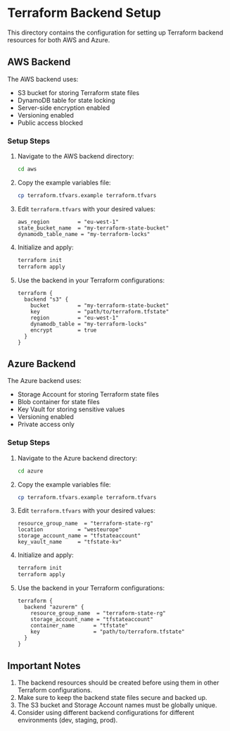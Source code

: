 # Terraform Backend Setup

This directory contains the configuration for setting up Terraform backend resources for both AWS and Azure.

## AWS Backend

The AWS backend uses:
- S3 bucket for storing Terraform state files
- DynamoDB table for state locking
- Server-side encryption enabled
- Versioning enabled
- Public access blocked

### Setup Steps

1. Navigate to the AWS backend directory:
   ```bash
   cd aws
   ```

2. Copy the example variables file:
   ```bash
   cp terraform.tfvars.example terraform.tfvars
   ```

3. Edit `terraform.tfvars` with your desired values:
   ```hcl
   aws_region         = "eu-west-1"
   state_bucket_name  = "my-terraform-state-bucket"
   dynamodb_table_name = "my-terraform-locks"
   ```

4. Initialize and apply:
   ```bash
   terraform init
   terraform apply
   ```

5. Use the backend in your Terraform configurations:
   ```hcl
   terraform {
     backend "s3" {
       bucket         = "my-terraform-state-bucket"
       key            = "path/to/terraform.tfstate"
       region         = "eu-west-1"
       dynamodb_table = "my-terraform-locks"
       encrypt        = true
     }
   }
   ```

## Azure Backend

The Azure backend uses:
- Storage Account for storing Terraform state files
- Blob container for state files
- Key Vault for storing sensitive values
- Versioning enabled
- Private access only

### Setup Steps

1. Navigate to the Azure backend directory:
   ```bash
   cd azure
   ```

2. Copy the example variables file:
   ```bash
   cp terraform.tfvars.example terraform.tfvars
   ```

3. Edit `terraform.tfvars` with your desired values:
   ```hcl
   resource_group_name  = "terraform-state-rg"
   location           = "westeurope"
   storage_account_name = "tfstateaccount"
   key_vault_name     = "tfstate-kv"
   ```

4. Initialize and apply:
   ```bash
   terraform init
   terraform apply
   ```

5. Use the backend in your Terraform configurations:
   ```hcl
   terraform {
     backend "azurerm" {
       resource_group_name  = "terraform-state-rg"
       storage_account_name = "tfstateaccount"
       container_name      = "tfstate"
       key                 = "path/to/terraform.tfstate"
     }
   }
   ```

## Important Notes

1. The backend resources should be created before using them in other Terraform configurations.
2. Make sure to keep the backend state files secure and backed up.
3. The S3 bucket and Storage Account names must be globally unique.
4. Consider using different backend configurations for different environments (dev, staging, prod). 